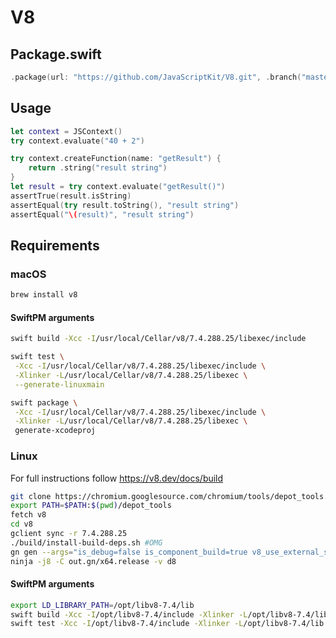 # V8

## Package.swift

```swift
.package(url: "https://github.com/JavaScriptKit/V8.git", .branch("master"))
```

## Usage

```swift
let context = JSContext()
try context.evaluate("40 + 2")

try context.createFunction(name: "getResult") {
    return .string("result string")
}
let result = try context.evaluate("getResult()")
assertTrue(result.isString)
assertEqual(try result.toString(), "result string")
assertEqual("\(result)", "result string")
```

## Requirements

### macOS

```bash
brew install v8
```
#### SwiftPM arguments

```bash
swift build -Xcc -I/usr/local/Cellar/v8/7.4.288.25/libexec/include 

swift test \
 -Xcc -I/usr/local/Cellar/v8/7.4.288.25/libexec/include \
 -Xlinker -L/usr/local/Cellar/v8/7.4.288.25/libexec \
 --generate-linuxmain

swift package \
 -Xcc -I/usr/local/Cellar/v8/7.4.288.25/libexec/include \
 -Xlinker -L/usr/local/Cellar/v8/7.4.288.25/libexec \
 generate-xcodeproj
```

### Linux

For full instructions follow https://v8.dev/docs/build
```bash
git clone https://chromium.googlesource.com/chromium/tools/depot_tools.git
export PATH=$PATH:$(pwd)/depot_tools
fetch v8
cd v8
gclient sync -r 7.4.288.25
./build/install-build-deps.sh #OMG
gn gen --args="is_debug=false is_component_build=true v8_use_external_startup_data=false v8_enable_i18n_support=false" out.gn/x64.release
ninja -j8 -C out.gn/x64.release -v d8
```

#### SwiftPM arguments

```bash
export LD_LIBRARY_PATH=/opt/libv8-7.4/lib
swift build -Xcc -I/opt/libv8-7.4/include -Xlinker -L/opt/libv8-7.4/lib
swift test -Xcc -I/opt/libv8-7.4/include -Xlinker -L/opt/libv8-7.4/lib
```
